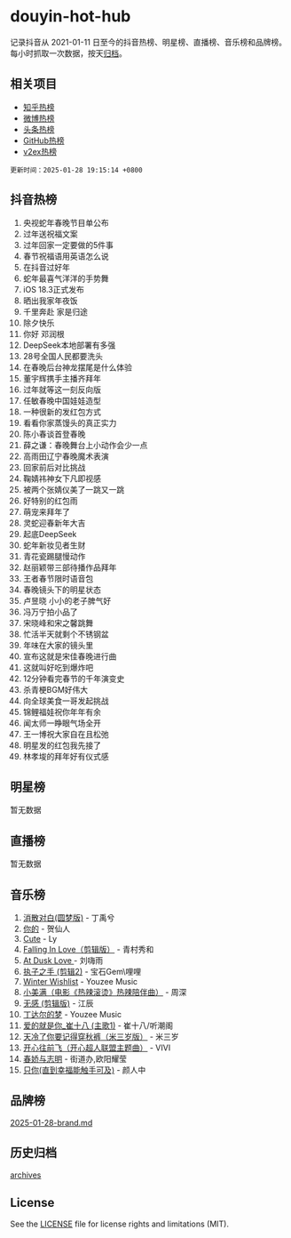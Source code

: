 # douyin-hot-hub

记录抖音从 2021-01-11 日至今的抖音热榜、明星榜、直播榜、音乐榜和品牌榜。每小时抓取一次数据，按天[归档](archives)。

## 相关项目

- [知乎热榜](https://github.com/lonnyzhang423/zhihu-hot-hub)
- [微博热榜](https://github.com/lonnyzhang423/weibo-hot-hub)
- [头条热榜](https://github.com/lonnyzhang423/toutiao-hot-hub)
- [GitHub热榜](https://github.com/lonnyzhang423/github-hot-hub)
- [v2ex热榜](https://github.com/lonnyzhang423/v2ex-hot-hub)


`更新时间：2025-01-28 19:15:14 +0800`

## 抖音热榜

1. 央视蛇年春晚节目单公布
1. 过年送祝福文案
1. 过年回家一定要做的5件事
1. 春节祝福语用英语怎么说
1. 在抖音过好年
1. 蛇年最喜气洋洋的手势舞
1. iOS 18.3正式发布
1. 晒出我家年夜饭
1. 千里奔赴 家是归途
1. 除夕快乐
1. 你好 邓润根
1. DeepSeek本地部署有多强
1. 28号全国人民都要洗头
1. 在春晚后台神龙摆尾是什么体验
1. 董宇辉携手主播齐拜年
1. 过年就等这一刻反向版
1. 任敏春晚中国娃娃造型
1. 一种很新的发红包方式
1. 看看你家蒸馒头的真正实力
1. 陈小春谈首登春晚
1. 薛之谦：春晚舞台上小动作会少一点
1. 高雨田辽宁春晚魔术表演
1. 回家前后对比挑战
1. 鞠婧祎神女下凡即视感
1. 被两个张婧仪美了一跳又一跳
1. 好特别的红包雨
1. 萌宠来拜年了
1. 灵蛇迎春新年大吉
1. 起底DeepSeek
1. 蛇年新妆见者生财
1. 青花瓷踢腿慢动作
1. 赵丽颖带三部待播作品拜年
1. 王者春节限时语音包
1. 春晚镜头下的明星状态
1. 卢昱晓 小小的老子脾气好
1. 冯万宁拍小品了
1. 宋晓峰和宋之馨跳舞
1. 忙活半天就剩个不锈钢盆
1. 年味在大家的镜头里
1. 宣布这就是宋佳春晚进行曲
1. 这就叫好吃到爆炸吧
1. 12分钟看完春节的千年演变史
1. 杀青梗BGM好伟大
1. 向全球美食一哥发起挑战
1. 锦鲤福娃祝你年年有余
1. 闻太师一睁眼气场全开
1. 王一博祝大家自在且松弛
1. 明星发的红包我先接了
1. 林孝埈的拜年好有仪式感

## 明星榜

暂无数据

## 直播榜

暂无数据

## 音乐榜

1. [消散对白(圆梦版)](https://sf5-hl-cdn-tos.douyinstatic.com/obj/tos-cn-ve-2774/og4jB5I5IizzoZVAAAzWgBMAsMDWoArfwBOiFs) - 丁禹兮
1. [你的](https://sf5-hl-cdn-tos.douyinstatic.com/obj/tos-cn-ve-2774/oYuIeKf42jB7sEV6B2upMdpYAgfrQWj0FeRegh) - 贺仙人
1. [Cute](https://sf5-hl-cdn-tos.douyinstatic.com/obj/tos-cn-ve-2774/o4IbIzHWKAAB4wsS5qMBRiiAlEBGTpQRNfFvuo) - Ly
1. [Falling In Love（剪辑版）](https://sf5-hl-cdn-tos.douyinstatic.com/obj/tos-cn-ve-2774/o8ajpA8zzgBPahbBIO8AcKGBLJezFCRd1wfP9f) - 青村秀和
1. [ At Dusk  Love ](https://sf5-hl-cdn-tos.douyinstatic.com/obj/tos-cn-ve-2774/o8CrpCf5CaYgI4ZrtQgMQAFEfuGqNnRSDQAPBc) - 刘嗨雨
1. [执子之手 (剪辑2)](https://sf5-hl-cdn-tos.douyinstatic.com/obj/tos-cn-ve-2774/oUoZLQjCc31XzqsBnBQUNgeKtYPBcgbFDwtfcu) - 宝石Gem\哩哩
1. [Winter Wishlist](https://sf5-hl-cdn-tos.douyinstatic.com/obj/tos-cn-ve-2774/oIIgUOeamCFCVAzxN6MFRLIBlLGpUqQxeeHrLE) - Youzee Music
1. [小美满（电影《热辣滚烫》热辣陪伴曲）](https://sf6-cdn-tos.douyinstatic.com/obj/tos-cn-ve-2774/o0GAn2lSgfZIDUgtevCGDQYnFg4CwnrBaxbTZL) - 周深
1. [无感 (剪辑版)](https://sf5-hl-cdn-tos.douyinstatic.com/obj/tos-cn-ve-2774/o0eIsUzJBDlQaQFC5OFlgbMEZC1TFYBftOBn6p) - 江辰
1. [丁达尔的梦](https://sf5-hl-cdn-tos.douyinstatic.com/obj/tos-cn-ve-2774/oMU3WirUZBVQkAC9ccG5P2IQirziZM2RTInUY) - Youzee Music
1. [爱的就是你_崔十八 (主歌1)](https://sf5-hl-cdn-tos.douyinstatic.com/obj/tos-cn-ve-2774/oI5BO5DhFZ6UTcNCnZaOCBLtZ7WIMQGfgnXf5E) - 崔十八/听潮阁
1. [天冷了你要记得穿秋裤（米三岁版）](https://sf5-hl-cdn-tos.douyinstatic.com/obj/tos-cn-ve-2774/oQlIwVIDWiZ6BQilAorS7MA0AgCkQDvcZAdm1) - 米三岁
1. [开心往前飞（开心超人联盟主题曲）](https://sf5-hl-cdn-tos.douyinstatic.com/obj/tos-cn-ve-2774/9d8fb7c82cf1421fb93a9fe925275e0a) - VIVI
1. [春娇与志明](https://sf5-hl-cdn-tos.douyinstatic.com/obj/tos-cn-ve-2774/e530d8fceb7044b39707d7f9ff54add1) - 街道办,欧阳耀莹
1. [只你(直到幸福能触手可及)](https://sf5-hl-cdn-tos.douyinstatic.com/obj/tos-cn-ve-2774/o0lBkRDzFTeaVSUz3ZZSCBVtZ5DIMQGfgmEAuE) - 颜人中

## 品牌榜

[2025-01-28-brand.md](archives/2025-01-28-brand.md)

## 历史归档

[archives](archives)

## License

See the [LICENSE](LICENSE) file for license rights and limitations (MIT).
